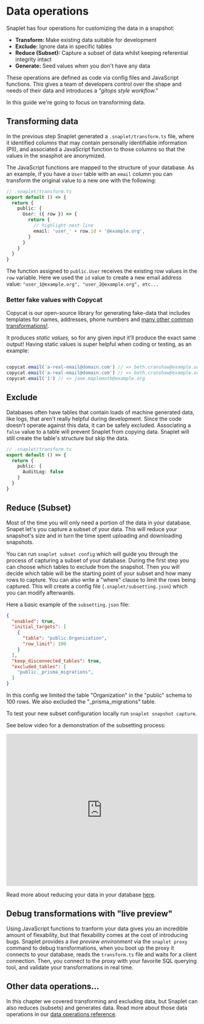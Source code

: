 # Data operations

Snaplet has four operations for customizing the data in a snapshot:
- **Transform:** Make existing data suitable for development
- **Exclude:** Ignore data in specific tables
- **Reduce (Subset):** Capture a subset of data whilst keeping referential integrity intact
- **Generate:** Seed values when you don't have any data

These operations are defined as code via config files and JavaScript functions.
This gives a team of developers control over the shape and needs of their data and introduces a _"gitops style workflow."_

In this guide we're going to focus on transforming data.

## Transforming data

In the previous step Snaplet generated a `.snaplet/transform.ts` file, where it identified columns that may contain personally identifiable information (PII), and associated a JavaScript function to those columns so that the values in the snasphot are anonymized.

The JavaScript functions are mapped to the structure of your database.
As an example, if you have a `User` table with an `email` column you can transform the original value to a new one with the following:

```typescript
// .snaplet/transform.ts
export default () => {
  return {
    public: {
      User: ({ row }) => {
        return {
          // highlight-next-line
          email: 'user_' + row.id + '@example.org', 
        }
      }
    }
  }
}
```

The function assigned to `public.User` receives the existing row values in the `row` variable.
Here we used the `id` value to create a new email address value: `"user_1@example.org", "user_2@example.org", etc...`

### Better fake values with Copycat

Copycat is our open-source library for generating fake-data that includes templates for names, addresses, phone numbers and [many other common transformations!](https://github.com/snaplet/copycat/#api-reference).

It produces _static values,_ so for any given input it'll produce the exact same output! Having static values is super helpful when coding or testing, as an example:
```js

copycat.email('a-real-email@domain.com') // => beth.cranshaw@example.org
copycat.email('a-real-email@domain.com') // => beth.cranshaw@example.org
copycat.email('1') // => jane.maplemoth@example.org
```

## Exclude

Databases often have tables that contain loads of machine generated data, like logs, that aren't really helpful during development.
Since the code doesn't operate against this data, it can be safely excluded.
Associating a `false` value to a table will prevent Snaplet from copying data.
Snaplet will still create the table's structure but skip the data.

```typescript
// .snaplet/transform.ts
export default () => {
  return {
    public: {
      AuditLog: false
    }
  }
}
```
## Reduce (Subset)

Most of the time you will only need a portion of the data in your database. Snapet let's you capture a subset of your data. This will reduce your snapshot's size and in turn the time spent uploading and downloading snapshots.

You can run `snaplet subset config` which will guide you through the process of capturing a subset of your database. During the first step you can choose which tables to exclude from the snapshot. Then you will decide which table will be the starting point of your subset and how many rows to capture. You can also write a "where" clause to limit the rows being captured. This will create a config file (`.snaplet/subsetting.json`) which you can modify afterwards.

Here a basic example of the `subsetting.json` file:

```json
{
  "enabled": true,
  "initial_targets": [
    {
      "table": "public.Organization",
      "row_limit": 100
    }
  ],
  "keep_disconnected_tables": true,
  "excluded_tables": [
    "public._prisma_migrations",
  ]
}
```
In this config we limited the table "Organization" in the "public" schema to 100 rows. We also excluded the "_prisma_migrations" table.

To test your new subset configuration locally run `snaplet snapshot capture`.


See below video for a demonstration of the subsetting process:
<iframe src="https://www.loom.com/embed/920a6e1dcea84485b47be16062c968e6" frameborder="0" allow="accelerometer; autoplay; encrypted-media; gyroscope; picture-in-picture; modestbranding; showinfo=0" allowfullscreen width="100%" height="400px"></iframe>

Read more about reducing your data in your database [here](/eferences/data-operations/reduce).

## Debug transformations with "live preview"

Using JavaScript functions to tranform your data gives you an incredible amount of flexability, but that flexability comes at the cost of introducing bugs.
Snaplet provides a _live preview environment_ via the `snaplet proxy` command to debug transformations, when you boot up the proxy it connects to your database, reads the `transform.ts` file and waits for a client connection.
Then, you connect to the proxy with your favorite SQL querying tool, and validate your transformations in real time.


## Other data operations...

In this chapter we covered transforming and excluding data, but Snaplet can also reduces (subsets) and generates data.
Read more about those data operations in our [data operations reference](/references/data-operations).